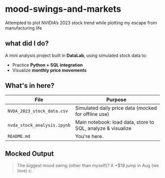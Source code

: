 # mood-swings-and-markets
Attempted to plot NVIDIA’s 2023 stock trend while plotting my escape from manufacturing life

## what did I do?
A mini analysis project built in **DataLab**, using simulated stock data to:
- Practice **Python + SQL integration**
- Visualize **monthly price movements**

## What's in here?
| File | Purpose |
|------|---------|
| `NVDA_2023_stock_data.csv` | Simulated daily price data (mocked for offline use) |
| `nvda_stock_analysis.ipynb` | Main notebook: load data, store to SQL, analyze & visualize |
| `README.md` | You're here.|

## Mocked Output
> The biggest mood swing (other than myself)? A +$19 jump in Aug (we love) c:
